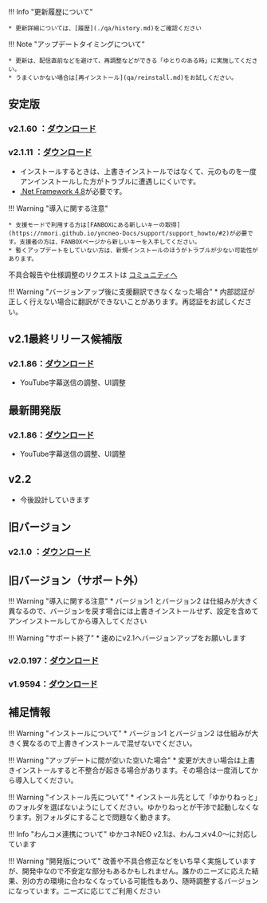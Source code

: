 !!! Info "更新履歴について"

    * 更新詳細については、[履歴](./qa/history.md)をご確認ください

!!! Note "アップデートタイミングについて"

    * 更新は、配信直前などを避けて、再調整などができる「ゆとりのある時」に実施してください。
    * うまくいかない場合は[再インストール](qa/reinstall.md)をお試しください。

## 安定版

### v2.1.60 ：[ダウンロード](https://machanbazaar.com/wp-content/uploads/2024/04/YNCneo_v2.1.60.zip)

### v2.1.11 ：[ダウンロード](https://machanbazaar.com/wp-content/uploads/2023/12/YNCneo_v2.1.11.zip)

* インストールするときは、上書きインストールではなくて、元のものを一度アンインストールした方がトラブルに遭遇しにくいです。
* [.Net Framework 4.8](https://dotnet.microsoft.com/ja-jp/download/dotnet-framework/net48)が必要です。

!!! Warning "導入に関する注意"

    * 支援モードで利用する方は[FANBOXにある新しいキーの取得](https://nmori.github.io/yncneo-Docs/support/support_howto/#2)が必要です。支援者の方は、FANBOXページから新しいキーを入手してください。
    * 暫くアップデートをしていない方は、新規インストールのほうがトラブルが少ない可能性があります。

不具合報告や仕様調整のリクエストは [コミュニティへ](https://discord.gg/Pyk5EwVrXQ)

!!! Warning "バージョンアップ後に支援翻訳できなくなった場合"
    * 内部認証が正しく行えない場合に翻訳ができないことがあります。再認証をお試しください。

## v2.1最終リリース候補版

### v2.1.86：[ダウンロード](https://machanbazaar.com/wp-content/uploads/2024/05/YNCneo_v2.1.86.zip)

* YouTube字幕送信の調整、UI調整

## 最新開発版

### v2.1.86：[ダウンロード](https://machanbazaar.com/wp-content/uploads/2024/05/YNCneo_v2.1.86.zip)

* YouTube字幕送信の調整、UI調整

## v2.2

* 今後設計していきます

## 旧バージョン

### v2.1.0 ：[ダウンロード](https://machanbazaar.com/wp-content/uploads/2023/12/YNCneo_v2.1.0.zip)

## 旧バージョン（サポート外）

!!! Warning "導入に関する注意"
    * バージョン1 とバージョン2 は仕組みが大きく異なるので、バージョンを戻す場合には上書きインストールせず、設定を含めてアンインストールしてから導入してください

!!! Warning "サポート終了"
    * 速めにv2.1へバージョンアップをお願いします

### v2.0.197：[ダウンロード](https://drive.google.com/file/d/1lEHHf9QymS474DBiNWCDCctwSBVHXHJg/view?usp=sharing&que=YNCneo_v2.0.197.zip)

### v1.9594：[ダウンロード](https://machanbazaar.com/wp-content/uploads/2022/08/YNCneo_v1.9594.zip)

## 補足情報

!!! Warning "インストールについて"
    * バージョン1 とバージョン2 は仕組みが大きく異なるので上書きインストールで混ぜないでください。

!!! Warning "アップデートに間が空いた空いた場合"
    * 変更が大きい場合は上書きインストールすると不整合が起きる場合があります。その場合は一度消してから導入してください。

!!! Warning "インストール先について"
    * インストール先として「ゆかりねっと」のフォルダを選ばないようにしてください。ゆかりねっとが干渉で起動しなくなります。別フォルダにすることで問題なく動きます。

!!! Info "わんコメ連携について"
    ゆかコネNEO v2.1は、わんコメv4.0～に対応しています

!!! Warning "開発版について"
    改善や不具合修正などをいち早く実施していますが、開発中なので不安定な部分もあるかもしれません。誰かのニーズに応えた結果、別の方の環境に合わなくなっている可能性もあり、随時調整するバージョンになっています。ニーズに応じてご利用ください
